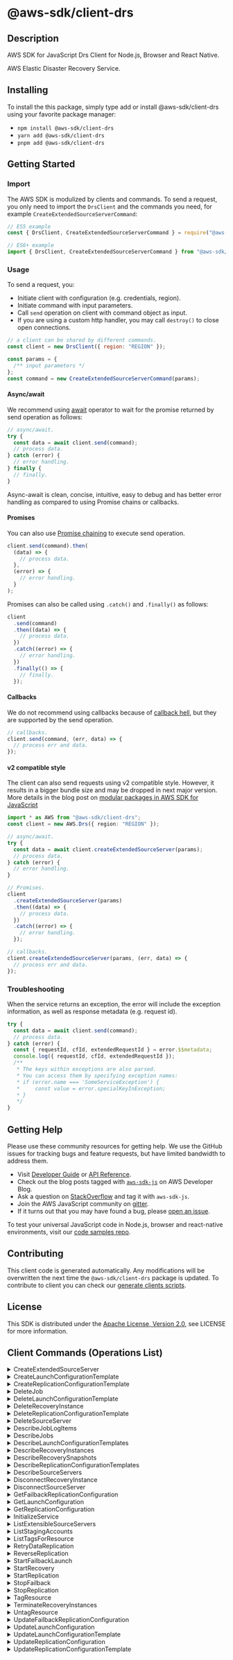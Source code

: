 <!-- generated file, do not edit directly -->

# @aws-sdk/client-drs

## Description

AWS SDK for JavaScript Drs Client for Node.js, Browser and React Native.

<p>AWS Elastic Disaster Recovery Service.</p>

## Installing

To install the this package, simply type add or install @aws-sdk/client-drs
using your favorite package manager:

- `npm install @aws-sdk/client-drs`
- `yarn add @aws-sdk/client-drs`
- `pnpm add @aws-sdk/client-drs`

## Getting Started

### Import

The AWS SDK is modulized by clients and commands.
To send a request, you only need to import the `DrsClient` and
the commands you need, for example `CreateExtendedSourceServerCommand`:

```js
// ES5 example
const { DrsClient, CreateExtendedSourceServerCommand } = require("@aws-sdk/client-drs");
```

```ts
// ES6+ example
import { DrsClient, CreateExtendedSourceServerCommand } from "@aws-sdk/client-drs";
```

### Usage

To send a request, you:

- Initiate client with configuration (e.g. credentials, region).
- Initiate command with input parameters.
- Call `send` operation on client with command object as input.
- If you are using a custom http handler, you may call `destroy()` to close open connections.

```js
// a client can be shared by different commands.
const client = new DrsClient({ region: "REGION" });

const params = {
  /** input parameters */
};
const command = new CreateExtendedSourceServerCommand(params);
```

#### Async/await

We recommend using [await](https://developer.mozilla.org/en-US/docs/Web/JavaScript/Reference/Operators/await)
operator to wait for the promise returned by send operation as follows:

```js
// async/await.
try {
  const data = await client.send(command);
  // process data.
} catch (error) {
  // error handling.
} finally {
  // finally.
}
```

Async-await is clean, concise, intuitive, easy to debug and has better error handling
as compared to using Promise chains or callbacks.

#### Promises

You can also use [Promise chaining](https://developer.mozilla.org/en-US/docs/Web/JavaScript/Guide/Using_promises#chaining)
to execute send operation.

```js
client.send(command).then(
  (data) => {
    // process data.
  },
  (error) => {
    // error handling.
  }
);
```

Promises can also be called using `.catch()` and `.finally()` as follows:

```js
client
  .send(command)
  .then((data) => {
    // process data.
  })
  .catch((error) => {
    // error handling.
  })
  .finally(() => {
    // finally.
  });
```

#### Callbacks

We do not recommend using callbacks because of [callback hell](http://callbackhell.com/),
but they are supported by the send operation.

```js
// callbacks.
client.send(command, (err, data) => {
  // process err and data.
});
```

#### v2 compatible style

The client can also send requests using v2 compatible style.
However, it results in a bigger bundle size and may be dropped in next major version. More details in the blog post
on [modular packages in AWS SDK for JavaScript](https://aws.amazon.com/blogs/developer/modular-packages-in-aws-sdk-for-javascript/)

```ts
import * as AWS from "@aws-sdk/client-drs";
const client = new AWS.Drs({ region: "REGION" });

// async/await.
try {
  const data = await client.createExtendedSourceServer(params);
  // process data.
} catch (error) {
  // error handling.
}

// Promises.
client
  .createExtendedSourceServer(params)
  .then((data) => {
    // process data.
  })
  .catch((error) => {
    // error handling.
  });

// callbacks.
client.createExtendedSourceServer(params, (err, data) => {
  // process err and data.
});
```

### Troubleshooting

When the service returns an exception, the error will include the exception information,
as well as response metadata (e.g. request id).

```js
try {
  const data = await client.send(command);
  // process data.
} catch (error) {
  const { requestId, cfId, extendedRequestId } = error.$$metadata;
  console.log({ requestId, cfId, extendedRequestId });
  /**
   * The keys within exceptions are also parsed.
   * You can access them by specifying exception names:
   * if (error.name === 'SomeServiceException') {
   *     const value = error.specialKeyInException;
   * }
   */
}
```

## Getting Help

Please use these community resources for getting help.
We use the GitHub issues for tracking bugs and feature requests, but have limited bandwidth to address them.

- Visit [Developer Guide](https://docs.aws.amazon.com/sdk-for-javascript/v3/developer-guide/welcome.html)
  or [API Reference](https://docs.aws.amazon.com/AWSJavaScriptSDK/v3/latest/index.html).
- Check out the blog posts tagged with [`aws-sdk-js`](https://aws.amazon.com/blogs/developer/tag/aws-sdk-js/)
  on AWS Developer Blog.
- Ask a question on [StackOverflow](https://stackoverflow.com/questions/tagged/aws-sdk-js) and tag it with `aws-sdk-js`.
- Join the AWS JavaScript community on [gitter](https://gitter.im/aws/aws-sdk-js-v3).
- If it turns out that you may have found a bug, please [open an issue](https://github.com/aws/aws-sdk-js-v3/issues/new/choose).

To test your universal JavaScript code in Node.js, browser and react-native environments,
visit our [code samples repo](https://github.com/aws-samples/aws-sdk-js-tests).

## Contributing

This client code is generated automatically. Any modifications will be overwritten the next time the `@aws-sdk/client-drs` package is updated.
To contribute to client you can check our [generate clients scripts](https://github.com/aws/aws-sdk-js-v3/tree/main/scripts/generate-clients).

## License

This SDK is distributed under the
[Apache License, Version 2.0](http://www.apache.org/licenses/LICENSE-2.0),
see LICENSE for more information.

## Client Commands (Operations List)

<details>
<summary>
CreateExtendedSourceServer
</summary>

[Command API Reference](https://docs.aws.amazon.com/AWSJavaScriptSDK/v3/latest/clients/client-drs/classes/createextendedsourceservercommand.html) / [Input](https://docs.aws.amazon.com/AWSJavaScriptSDK/v3/latest/clients/client-drs/interfaces/createextendedsourceservercommandinput.html) / [Output](https://docs.aws.amazon.com/AWSJavaScriptSDK/v3/latest/clients/client-drs/interfaces/createextendedsourceservercommandoutput.html)

</details>
<details>
<summary>
CreateLaunchConfigurationTemplate
</summary>

[Command API Reference](https://docs.aws.amazon.com/AWSJavaScriptSDK/v3/latest/clients/client-drs/classes/createlaunchconfigurationtemplatecommand.html) / [Input](https://docs.aws.amazon.com/AWSJavaScriptSDK/v3/latest/clients/client-drs/interfaces/createlaunchconfigurationtemplatecommandinput.html) / [Output](https://docs.aws.amazon.com/AWSJavaScriptSDK/v3/latest/clients/client-drs/interfaces/createlaunchconfigurationtemplatecommandoutput.html)

</details>
<details>
<summary>
CreateReplicationConfigurationTemplate
</summary>

[Command API Reference](https://docs.aws.amazon.com/AWSJavaScriptSDK/v3/latest/clients/client-drs/classes/createreplicationconfigurationtemplatecommand.html) / [Input](https://docs.aws.amazon.com/AWSJavaScriptSDK/v3/latest/clients/client-drs/interfaces/createreplicationconfigurationtemplatecommandinput.html) / [Output](https://docs.aws.amazon.com/AWSJavaScriptSDK/v3/latest/clients/client-drs/interfaces/createreplicationconfigurationtemplatecommandoutput.html)

</details>
<details>
<summary>
DeleteJob
</summary>

[Command API Reference](https://docs.aws.amazon.com/AWSJavaScriptSDK/v3/latest/clients/client-drs/classes/deletejobcommand.html) / [Input](https://docs.aws.amazon.com/AWSJavaScriptSDK/v3/latest/clients/client-drs/interfaces/deletejobcommandinput.html) / [Output](https://docs.aws.amazon.com/AWSJavaScriptSDK/v3/latest/clients/client-drs/interfaces/deletejobcommandoutput.html)

</details>
<details>
<summary>
DeleteLaunchConfigurationTemplate
</summary>

[Command API Reference](https://docs.aws.amazon.com/AWSJavaScriptSDK/v3/latest/clients/client-drs/classes/deletelaunchconfigurationtemplatecommand.html) / [Input](https://docs.aws.amazon.com/AWSJavaScriptSDK/v3/latest/clients/client-drs/interfaces/deletelaunchconfigurationtemplatecommandinput.html) / [Output](https://docs.aws.amazon.com/AWSJavaScriptSDK/v3/latest/clients/client-drs/interfaces/deletelaunchconfigurationtemplatecommandoutput.html)

</details>
<details>
<summary>
DeleteRecoveryInstance
</summary>

[Command API Reference](https://docs.aws.amazon.com/AWSJavaScriptSDK/v3/latest/clients/client-drs/classes/deleterecoveryinstancecommand.html) / [Input](https://docs.aws.amazon.com/AWSJavaScriptSDK/v3/latest/clients/client-drs/interfaces/deleterecoveryinstancecommandinput.html) / [Output](https://docs.aws.amazon.com/AWSJavaScriptSDK/v3/latest/clients/client-drs/interfaces/deleterecoveryinstancecommandoutput.html)

</details>
<details>
<summary>
DeleteReplicationConfigurationTemplate
</summary>

[Command API Reference](https://docs.aws.amazon.com/AWSJavaScriptSDK/v3/latest/clients/client-drs/classes/deletereplicationconfigurationtemplatecommand.html) / [Input](https://docs.aws.amazon.com/AWSJavaScriptSDK/v3/latest/clients/client-drs/interfaces/deletereplicationconfigurationtemplatecommandinput.html) / [Output](https://docs.aws.amazon.com/AWSJavaScriptSDK/v3/latest/clients/client-drs/interfaces/deletereplicationconfigurationtemplatecommandoutput.html)

</details>
<details>
<summary>
DeleteSourceServer
</summary>

[Command API Reference](https://docs.aws.amazon.com/AWSJavaScriptSDK/v3/latest/clients/client-drs/classes/deletesourceservercommand.html) / [Input](https://docs.aws.amazon.com/AWSJavaScriptSDK/v3/latest/clients/client-drs/interfaces/deletesourceservercommandinput.html) / [Output](https://docs.aws.amazon.com/AWSJavaScriptSDK/v3/latest/clients/client-drs/interfaces/deletesourceservercommandoutput.html)

</details>
<details>
<summary>
DescribeJobLogItems
</summary>

[Command API Reference](https://docs.aws.amazon.com/AWSJavaScriptSDK/v3/latest/clients/client-drs/classes/describejoblogitemscommand.html) / [Input](https://docs.aws.amazon.com/AWSJavaScriptSDK/v3/latest/clients/client-drs/interfaces/describejoblogitemscommandinput.html) / [Output](https://docs.aws.amazon.com/AWSJavaScriptSDK/v3/latest/clients/client-drs/interfaces/describejoblogitemscommandoutput.html)

</details>
<details>
<summary>
DescribeJobs
</summary>

[Command API Reference](https://docs.aws.amazon.com/AWSJavaScriptSDK/v3/latest/clients/client-drs/classes/describejobscommand.html) / [Input](https://docs.aws.amazon.com/AWSJavaScriptSDK/v3/latest/clients/client-drs/interfaces/describejobscommandinput.html) / [Output](https://docs.aws.amazon.com/AWSJavaScriptSDK/v3/latest/clients/client-drs/interfaces/describejobscommandoutput.html)

</details>
<details>
<summary>
DescribeLaunchConfigurationTemplates
</summary>

[Command API Reference](https://docs.aws.amazon.com/AWSJavaScriptSDK/v3/latest/clients/client-drs/classes/describelaunchconfigurationtemplatescommand.html) / [Input](https://docs.aws.amazon.com/AWSJavaScriptSDK/v3/latest/clients/client-drs/interfaces/describelaunchconfigurationtemplatescommandinput.html) / [Output](https://docs.aws.amazon.com/AWSJavaScriptSDK/v3/latest/clients/client-drs/interfaces/describelaunchconfigurationtemplatescommandoutput.html)

</details>
<details>
<summary>
DescribeRecoveryInstances
</summary>

[Command API Reference](https://docs.aws.amazon.com/AWSJavaScriptSDK/v3/latest/clients/client-drs/classes/describerecoveryinstancescommand.html) / [Input](https://docs.aws.amazon.com/AWSJavaScriptSDK/v3/latest/clients/client-drs/interfaces/describerecoveryinstancescommandinput.html) / [Output](https://docs.aws.amazon.com/AWSJavaScriptSDK/v3/latest/clients/client-drs/interfaces/describerecoveryinstancescommandoutput.html)

</details>
<details>
<summary>
DescribeRecoverySnapshots
</summary>

[Command API Reference](https://docs.aws.amazon.com/AWSJavaScriptSDK/v3/latest/clients/client-drs/classes/describerecoverysnapshotscommand.html) / [Input](https://docs.aws.amazon.com/AWSJavaScriptSDK/v3/latest/clients/client-drs/interfaces/describerecoverysnapshotscommandinput.html) / [Output](https://docs.aws.amazon.com/AWSJavaScriptSDK/v3/latest/clients/client-drs/interfaces/describerecoverysnapshotscommandoutput.html)

</details>
<details>
<summary>
DescribeReplicationConfigurationTemplates
</summary>

[Command API Reference](https://docs.aws.amazon.com/AWSJavaScriptSDK/v3/latest/clients/client-drs/classes/describereplicationconfigurationtemplatescommand.html) / [Input](https://docs.aws.amazon.com/AWSJavaScriptSDK/v3/latest/clients/client-drs/interfaces/describereplicationconfigurationtemplatescommandinput.html) / [Output](https://docs.aws.amazon.com/AWSJavaScriptSDK/v3/latest/clients/client-drs/interfaces/describereplicationconfigurationtemplatescommandoutput.html)

</details>
<details>
<summary>
DescribeSourceServers
</summary>

[Command API Reference](https://docs.aws.amazon.com/AWSJavaScriptSDK/v3/latest/clients/client-drs/classes/describesourceserverscommand.html) / [Input](https://docs.aws.amazon.com/AWSJavaScriptSDK/v3/latest/clients/client-drs/interfaces/describesourceserverscommandinput.html) / [Output](https://docs.aws.amazon.com/AWSJavaScriptSDK/v3/latest/clients/client-drs/interfaces/describesourceserverscommandoutput.html)

</details>
<details>
<summary>
DisconnectRecoveryInstance
</summary>

[Command API Reference](https://docs.aws.amazon.com/AWSJavaScriptSDK/v3/latest/clients/client-drs/classes/disconnectrecoveryinstancecommand.html) / [Input](https://docs.aws.amazon.com/AWSJavaScriptSDK/v3/latest/clients/client-drs/interfaces/disconnectrecoveryinstancecommandinput.html) / [Output](https://docs.aws.amazon.com/AWSJavaScriptSDK/v3/latest/clients/client-drs/interfaces/disconnectrecoveryinstancecommandoutput.html)

</details>
<details>
<summary>
DisconnectSourceServer
</summary>

[Command API Reference](https://docs.aws.amazon.com/AWSJavaScriptSDK/v3/latest/clients/client-drs/classes/disconnectsourceservercommand.html) / [Input](https://docs.aws.amazon.com/AWSJavaScriptSDK/v3/latest/clients/client-drs/interfaces/disconnectsourceservercommandinput.html) / [Output](https://docs.aws.amazon.com/AWSJavaScriptSDK/v3/latest/clients/client-drs/interfaces/disconnectsourceservercommandoutput.html)

</details>
<details>
<summary>
GetFailbackReplicationConfiguration
</summary>

[Command API Reference](https://docs.aws.amazon.com/AWSJavaScriptSDK/v3/latest/clients/client-drs/classes/getfailbackreplicationconfigurationcommand.html) / [Input](https://docs.aws.amazon.com/AWSJavaScriptSDK/v3/latest/clients/client-drs/interfaces/getfailbackreplicationconfigurationcommandinput.html) / [Output](https://docs.aws.amazon.com/AWSJavaScriptSDK/v3/latest/clients/client-drs/interfaces/getfailbackreplicationconfigurationcommandoutput.html)

</details>
<details>
<summary>
GetLaunchConfiguration
</summary>

[Command API Reference](https://docs.aws.amazon.com/AWSJavaScriptSDK/v3/latest/clients/client-drs/classes/getlaunchconfigurationcommand.html) / [Input](https://docs.aws.amazon.com/AWSJavaScriptSDK/v3/latest/clients/client-drs/interfaces/getlaunchconfigurationcommandinput.html) / [Output](https://docs.aws.amazon.com/AWSJavaScriptSDK/v3/latest/clients/client-drs/interfaces/getlaunchconfigurationcommandoutput.html)

</details>
<details>
<summary>
GetReplicationConfiguration
</summary>

[Command API Reference](https://docs.aws.amazon.com/AWSJavaScriptSDK/v3/latest/clients/client-drs/classes/getreplicationconfigurationcommand.html) / [Input](https://docs.aws.amazon.com/AWSJavaScriptSDK/v3/latest/clients/client-drs/interfaces/getreplicationconfigurationcommandinput.html) / [Output](https://docs.aws.amazon.com/AWSJavaScriptSDK/v3/latest/clients/client-drs/interfaces/getreplicationconfigurationcommandoutput.html)

</details>
<details>
<summary>
InitializeService
</summary>

[Command API Reference](https://docs.aws.amazon.com/AWSJavaScriptSDK/v3/latest/clients/client-drs/classes/initializeservicecommand.html) / [Input](https://docs.aws.amazon.com/AWSJavaScriptSDK/v3/latest/clients/client-drs/interfaces/initializeservicecommandinput.html) / [Output](https://docs.aws.amazon.com/AWSJavaScriptSDK/v3/latest/clients/client-drs/interfaces/initializeservicecommandoutput.html)

</details>
<details>
<summary>
ListExtensibleSourceServers
</summary>

[Command API Reference](https://docs.aws.amazon.com/AWSJavaScriptSDK/v3/latest/clients/client-drs/classes/listextensiblesourceserverscommand.html) / [Input](https://docs.aws.amazon.com/AWSJavaScriptSDK/v3/latest/clients/client-drs/interfaces/listextensiblesourceserverscommandinput.html) / [Output](https://docs.aws.amazon.com/AWSJavaScriptSDK/v3/latest/clients/client-drs/interfaces/listextensiblesourceserverscommandoutput.html)

</details>
<details>
<summary>
ListStagingAccounts
</summary>

[Command API Reference](https://docs.aws.amazon.com/AWSJavaScriptSDK/v3/latest/clients/client-drs/classes/liststagingaccountscommand.html) / [Input](https://docs.aws.amazon.com/AWSJavaScriptSDK/v3/latest/clients/client-drs/interfaces/liststagingaccountscommandinput.html) / [Output](https://docs.aws.amazon.com/AWSJavaScriptSDK/v3/latest/clients/client-drs/interfaces/liststagingaccountscommandoutput.html)

</details>
<details>
<summary>
ListTagsForResource
</summary>

[Command API Reference](https://docs.aws.amazon.com/AWSJavaScriptSDK/v3/latest/clients/client-drs/classes/listtagsforresourcecommand.html) / [Input](https://docs.aws.amazon.com/AWSJavaScriptSDK/v3/latest/clients/client-drs/interfaces/listtagsforresourcecommandinput.html) / [Output](https://docs.aws.amazon.com/AWSJavaScriptSDK/v3/latest/clients/client-drs/interfaces/listtagsforresourcecommandoutput.html)

</details>
<details>
<summary>
RetryDataReplication
</summary>

[Command API Reference](https://docs.aws.amazon.com/AWSJavaScriptSDK/v3/latest/clients/client-drs/classes/retrydatareplicationcommand.html) / [Input](https://docs.aws.amazon.com/AWSJavaScriptSDK/v3/latest/clients/client-drs/interfaces/retrydatareplicationcommandinput.html) / [Output](https://docs.aws.amazon.com/AWSJavaScriptSDK/v3/latest/clients/client-drs/interfaces/retrydatareplicationcommandoutput.html)

</details>
<details>
<summary>
ReverseReplication
</summary>

[Command API Reference](https://docs.aws.amazon.com/AWSJavaScriptSDK/v3/latest/clients/client-drs/classes/reversereplicationcommand.html) / [Input](https://docs.aws.amazon.com/AWSJavaScriptSDK/v3/latest/clients/client-drs/interfaces/reversereplicationcommandinput.html) / [Output](https://docs.aws.amazon.com/AWSJavaScriptSDK/v3/latest/clients/client-drs/interfaces/reversereplicationcommandoutput.html)

</details>
<details>
<summary>
StartFailbackLaunch
</summary>

[Command API Reference](https://docs.aws.amazon.com/AWSJavaScriptSDK/v3/latest/clients/client-drs/classes/startfailbacklaunchcommand.html) / [Input](https://docs.aws.amazon.com/AWSJavaScriptSDK/v3/latest/clients/client-drs/interfaces/startfailbacklaunchcommandinput.html) / [Output](https://docs.aws.amazon.com/AWSJavaScriptSDK/v3/latest/clients/client-drs/interfaces/startfailbacklaunchcommandoutput.html)

</details>
<details>
<summary>
StartRecovery
</summary>

[Command API Reference](https://docs.aws.amazon.com/AWSJavaScriptSDK/v3/latest/clients/client-drs/classes/startrecoverycommand.html) / [Input](https://docs.aws.amazon.com/AWSJavaScriptSDK/v3/latest/clients/client-drs/interfaces/startrecoverycommandinput.html) / [Output](https://docs.aws.amazon.com/AWSJavaScriptSDK/v3/latest/clients/client-drs/interfaces/startrecoverycommandoutput.html)

</details>
<details>
<summary>
StartReplication
</summary>

[Command API Reference](https://docs.aws.amazon.com/AWSJavaScriptSDK/v3/latest/clients/client-drs/classes/startreplicationcommand.html) / [Input](https://docs.aws.amazon.com/AWSJavaScriptSDK/v3/latest/clients/client-drs/interfaces/startreplicationcommandinput.html) / [Output](https://docs.aws.amazon.com/AWSJavaScriptSDK/v3/latest/clients/client-drs/interfaces/startreplicationcommandoutput.html)

</details>
<details>
<summary>
StopFailback
</summary>

[Command API Reference](https://docs.aws.amazon.com/AWSJavaScriptSDK/v3/latest/clients/client-drs/classes/stopfailbackcommand.html) / [Input](https://docs.aws.amazon.com/AWSJavaScriptSDK/v3/latest/clients/client-drs/interfaces/stopfailbackcommandinput.html) / [Output](https://docs.aws.amazon.com/AWSJavaScriptSDK/v3/latest/clients/client-drs/interfaces/stopfailbackcommandoutput.html)

</details>
<details>
<summary>
StopReplication
</summary>

[Command API Reference](https://docs.aws.amazon.com/AWSJavaScriptSDK/v3/latest/clients/client-drs/classes/stopreplicationcommand.html) / [Input](https://docs.aws.amazon.com/AWSJavaScriptSDK/v3/latest/clients/client-drs/interfaces/stopreplicationcommandinput.html) / [Output](https://docs.aws.amazon.com/AWSJavaScriptSDK/v3/latest/clients/client-drs/interfaces/stopreplicationcommandoutput.html)

</details>
<details>
<summary>
TagResource
</summary>

[Command API Reference](https://docs.aws.amazon.com/AWSJavaScriptSDK/v3/latest/clients/client-drs/classes/tagresourcecommand.html) / [Input](https://docs.aws.amazon.com/AWSJavaScriptSDK/v3/latest/clients/client-drs/interfaces/tagresourcecommandinput.html) / [Output](https://docs.aws.amazon.com/AWSJavaScriptSDK/v3/latest/clients/client-drs/interfaces/tagresourcecommandoutput.html)

</details>
<details>
<summary>
TerminateRecoveryInstances
</summary>

[Command API Reference](https://docs.aws.amazon.com/AWSJavaScriptSDK/v3/latest/clients/client-drs/classes/terminaterecoveryinstancescommand.html) / [Input](https://docs.aws.amazon.com/AWSJavaScriptSDK/v3/latest/clients/client-drs/interfaces/terminaterecoveryinstancescommandinput.html) / [Output](https://docs.aws.amazon.com/AWSJavaScriptSDK/v3/latest/clients/client-drs/interfaces/terminaterecoveryinstancescommandoutput.html)

</details>
<details>
<summary>
UntagResource
</summary>

[Command API Reference](https://docs.aws.amazon.com/AWSJavaScriptSDK/v3/latest/clients/client-drs/classes/untagresourcecommand.html) / [Input](https://docs.aws.amazon.com/AWSJavaScriptSDK/v3/latest/clients/client-drs/interfaces/untagresourcecommandinput.html) / [Output](https://docs.aws.amazon.com/AWSJavaScriptSDK/v3/latest/clients/client-drs/interfaces/untagresourcecommandoutput.html)

</details>
<details>
<summary>
UpdateFailbackReplicationConfiguration
</summary>

[Command API Reference](https://docs.aws.amazon.com/AWSJavaScriptSDK/v3/latest/clients/client-drs/classes/updatefailbackreplicationconfigurationcommand.html) / [Input](https://docs.aws.amazon.com/AWSJavaScriptSDK/v3/latest/clients/client-drs/interfaces/updatefailbackreplicationconfigurationcommandinput.html) / [Output](https://docs.aws.amazon.com/AWSJavaScriptSDK/v3/latest/clients/client-drs/interfaces/updatefailbackreplicationconfigurationcommandoutput.html)

</details>
<details>
<summary>
UpdateLaunchConfiguration
</summary>

[Command API Reference](https://docs.aws.amazon.com/AWSJavaScriptSDK/v3/latest/clients/client-drs/classes/updatelaunchconfigurationcommand.html) / [Input](https://docs.aws.amazon.com/AWSJavaScriptSDK/v3/latest/clients/client-drs/interfaces/updatelaunchconfigurationcommandinput.html) / [Output](https://docs.aws.amazon.com/AWSJavaScriptSDK/v3/latest/clients/client-drs/interfaces/updatelaunchconfigurationcommandoutput.html)

</details>
<details>
<summary>
UpdateLaunchConfigurationTemplate
</summary>

[Command API Reference](https://docs.aws.amazon.com/AWSJavaScriptSDK/v3/latest/clients/client-drs/classes/updatelaunchconfigurationtemplatecommand.html) / [Input](https://docs.aws.amazon.com/AWSJavaScriptSDK/v3/latest/clients/client-drs/interfaces/updatelaunchconfigurationtemplatecommandinput.html) / [Output](https://docs.aws.amazon.com/AWSJavaScriptSDK/v3/latest/clients/client-drs/interfaces/updatelaunchconfigurationtemplatecommandoutput.html)

</details>
<details>
<summary>
UpdateReplicationConfiguration
</summary>

[Command API Reference](https://docs.aws.amazon.com/AWSJavaScriptSDK/v3/latest/clients/client-drs/classes/updatereplicationconfigurationcommand.html) / [Input](https://docs.aws.amazon.com/AWSJavaScriptSDK/v3/latest/clients/client-drs/interfaces/updatereplicationconfigurationcommandinput.html) / [Output](https://docs.aws.amazon.com/AWSJavaScriptSDK/v3/latest/clients/client-drs/interfaces/updatereplicationconfigurationcommandoutput.html)

</details>
<details>
<summary>
UpdateReplicationConfigurationTemplate
</summary>

[Command API Reference](https://docs.aws.amazon.com/AWSJavaScriptSDK/v3/latest/clients/client-drs/classes/updatereplicationconfigurationtemplatecommand.html) / [Input](https://docs.aws.amazon.com/AWSJavaScriptSDK/v3/latest/clients/client-drs/interfaces/updatereplicationconfigurationtemplatecommandinput.html) / [Output](https://docs.aws.amazon.com/AWSJavaScriptSDK/v3/latest/clients/client-drs/interfaces/updatereplicationconfigurationtemplatecommandoutput.html)

</details>
